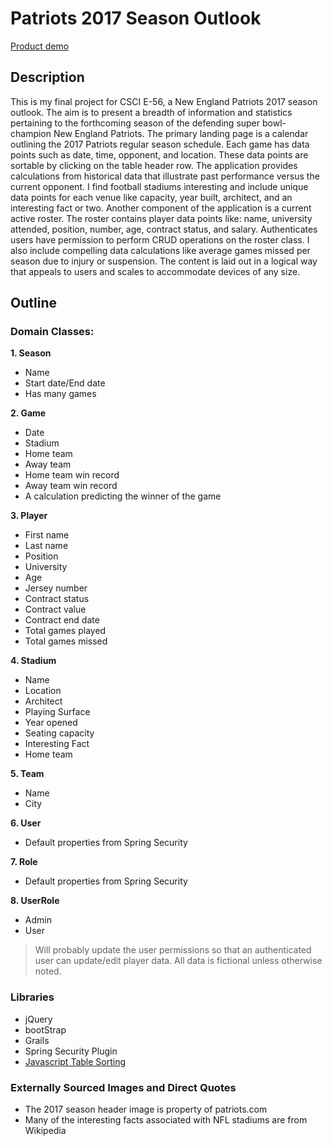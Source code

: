 # Patriots 2017 Season Outlook
[Product demo](https://www.youtube.com/watch?v=tK9ajvjMDIU&t=30s)

## Description

This is my final project for CSCI E-56, a New England Patriots 2017 season outlook. The aim is to present a breadth of information and statistics pertaining to the forthcoming season of the defending super bowl-champion New England Patriots. The primary landing page is a calendar outlining the 2017 Patriots regular season schedule. Each game has data points such as date, time, opponent, and location. These data points are sortable by clicking on the table header row. The application provides calculations from historical data that illustrate past performance versus the current opponent. I find football stadiums interesting and include unique data points for each venue like capacity, year built, architect, and an interesting fact or two. Another component of the application is a current active roster. The roster contains player data points like: name, university attended, position, number, age, contract status, and salary. Authenticates users have permission to perform CRUD operations on the roster class. I also include compelling data calculations like average games missed per season due to injury or suspension. The content is laid out in a logical way that appeals to users and scales to accommodate devices of any size.

## Outline

### Domain Classes:

**1. Season**
- Name
- Start date/End date
- Has many games

**2. Game**
- Date
- Stadium 
- Home team
- Away team
- Home team win record
- Away team win record
- A calculation predicting the winner of the game

**3. Player**
- First name
- Last name
- Position
- University
- Age
- Jersey number
- Contract status
- Contract value
- Contract end date
- Total games played
- Total games missed

**4. Stadium**
- Name
- Location
- Architect
- Playing Surface
- Year opened
- Seating capacity
- Interesting Fact
- Home team

**5. Team**
- Name
- City

**6. User**
- Default properties from Spring Security

**7. Role**
- Default properties from Spring Security

**8. UserRole**
- Admin
- User



>Will probably update the user permissions so that an authenticated user can update/edit player data. All data is fictional unless otherwise noted.

### Libraries  
- jQuery
- bootStrap
- Grails
- Spring Security Plugin
- <a href="https://www.w3schools.com/howto/howto_js_sort_table.asp" target="_blank">Javascript Table Sorting</a>

### Externally Sourced Images and Direct Quotes
 - The 2017 season header image is property of patriots.com
 - Many of the interesting facts associated with NFL stadiums are from Wikipedia
